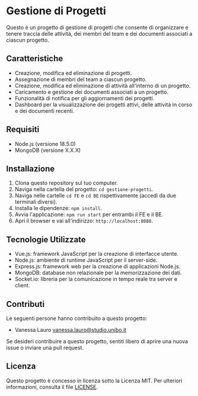 # Gestione di Progetti

Questo è un progetto di gestione di progetti che consente di organizzare e tenere traccia delle attività, dei membri del team e dei documenti associati a ciascun progetto.

## Caratteristiche

- Creazione, modifica ed eliminazione di progetti.
- Assegnazione di membri del team a ciascun progetto.
- Creazione, modifica ed eliminazione di attività all'interno di un progetto.
- Caricamento e gestione dei documenti associati a un progetto.
- Funzionalità di notifica per gli aggiornamenti dei progetti.
- Dashboard per la visualizzazione dei progetti attivi, delle attività in corso e dei documenti recenti.

## Requisiti

- Node.js (versione 18.5.0)
- MongoDB (versione X.X.X)

## Installazione

1. Clona questo repository sul tuo computer.
2. Naviga nella cartella del progetto: `cd gestione-progetti`.
3. Naviga nelle cartelle `cd FE` e `cd BE` rispettivamente (accedi da due terminali diversi).
4. Installa le dipendenze: `npm install`.
5. Avvia l'applicazione: `npm run start` per entrambi il FE e il BE.
6. Apri il browser e vai all'indirizzo: `http://localhost:8080`.

## Tecnologie Utilizzate

- Vue.js: framework JavaScript per la creazione di interfacce utente.
- Node.js: ambiente di runtime JavaScript per il server-side.
- Express.js: framework web per la creazione di applicazioni Node.js.
- MongoDB: database non relazionale per la memorizzazione dei dati.
- Socket.io: libreria per la comunicazione in tempo reale tra server e client.

## Contributi

Le seguenti persone hanno contribuito a questo progetto:

- Vanessa Lauro vanessa.lauro@studio.unibo.it
  
Se desideri contribuire a questo progetto, sentiti libero di aprire una nuova issue o inviare una pull request.

## Licenza

Questo progetto è concesso in licenza sotto la Licenza MIT. Per ulteriori informazioni, consulta il file [LICENSE](LICENSE).

